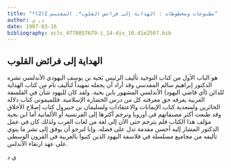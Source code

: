 ```yaml
---
title: "*مطبوعات ومخطوطات : الهداية إلى فرائض القلوب*. المقتبس 2(2)"
author: د, ي
date: 1907-03-16
bibliography: oclc_4770057679-i_14-div_10.d1e2567.bib
---
```




##  الهداية إلى فرائض القلوب 


 هو الباب الأول من كتاب التوحيد تأليف الرئيس بَحية بن يوسف اليهودي الأندلسي نشره الدكتور إبراهيم سالم المقدسي وقد أراد أن يجعله تمهيداً لتأليف تام من كتاب الهداية للدائن (أي قاضي اليهود) الأندلسي المشهور بابن بحية. ولقد كان لليهود شأن في الفلسفة العربية يعرفه حق معرفته كل من درس الحضارة الإسلامية. فللميموني كتاب دلالة الحائرين ولسعدية كتاب الإيمانات والاعتقادات ولسليمان بن جبيرول كتاب إصلاح الأخلاق وقد طبعت أكثر مصنفاتهم في أوروبا وترجم أكثرها إلى الفرنسية أو الألمانية أما ابن بحية مؤلف هذا الكتاب فلم يترجم حتى الآن إلى لغة من لغات الغرب ولذلك كان في عمل الدكتور المشار إليه أحسن مقدمة تدل على فضله. وإنا لنرجو أن يوفق إلى نشر ما ينوي تأليفه من مجاميع مسلسلة في فلاسفة اليهود الذين كتبوا بالعربية في القرون الوسطى على عهد ارتقاء الأندلس. 

 ي  د 

